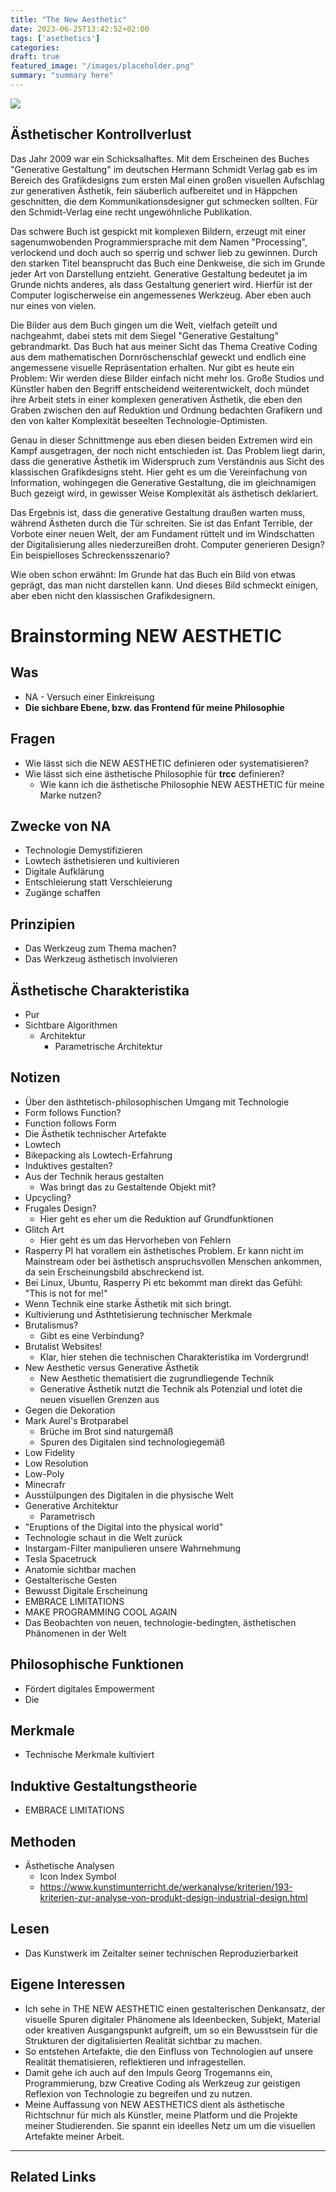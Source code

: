 ```yaml
---
title: "The New Aesthetic"
date: 2023-06-25T13:42:52+02:00
tags: ['asethetics']
categories:
draft: true
featured_image: "/images/placeholder.png"
summary: "summary here"
---
```


![](asciiadventures.gif)

## Ästhetischer Kontrollverlust

Das Jahr 2009 war ein Schicksalhaftes. Mit dem Erscheinen des Buches "Generative Gestaltung" im deutschen Hermann Schmidt Verlag gab es im Bereich des Grafikdesigns zum ersten Mal einen großen visuellen Aufschlag zur generativen Ästhetik, fein säuberlich aufbereitet und in Häppchen geschnitten, die dem Kommunikationsdesigner gut schmecken sollten. Für den Schmidt-Verlag eine recht ungewöhnliche Publikation. 

Das schwere Buch ist gespickt mit komplexen Bildern, erzeugt mit einer sagenumwobenden Programmiersprache mit dem Namen "Processing", verlockend und doch auch so sperrig und schwer lieb zu gewinnen. Durch den starken Titel beansprucht das Buch eine Denkweise, die sich im Grunde jeder Art von Darstellung entzieht. Generative Gestaltung bedeutet ja im Grunde nichts anderes, als dass Gestaltung generiert wird. Hierfür ist der Computer logischerweise ein angemessenes Werkzeug. Aber eben auch nur eines von vielen. 

Die Bilder aus dem Buch gingen um die Welt, vielfach geteilt und nachgeahmt, dabei stets mit dem Siegel "Generative Gestaltung" gebrandmarkt. Das Buch hat aus meiner Sicht das Thema Creative Coding aus dem mathematischen Dornröschenschlaf geweckt und endlich eine angemessene visuelle Repräsentation erhalten. Nur gibt es heute ein Problem: Wir werden diese Bilder einfach nicht mehr los. Große Studios und Künstler haben den Begriff entscheidend weiterentwickelt, doch mündet ihre Arbeit stets in einer komplexen generativen Ästhetik, die eben den Graben zwischen den auf Reduktion und Ordnung bedachten Grafikern und den von kalter Komplexität beseelten Technologie-Optimisten. 

Genau in dieser Schnittmenge aus eben diesen beiden Extremen wird ein Kampf ausgetragen, der noch nicht entschieden ist. Das Problem liegt darin, dass die generative Ästhetik im Widerspruch zum Verständnis aus Sicht des klassischen Grafikdesigns steht. Hier geht es um die Vereinfachung von Information, wohingegen die Generative Gestaltung, die im gleichnamigen Buch gezeigt wird, in gewisser Weise  Komplexität als ästhetisch deklariert. 

Das Ergebnis ist, dass die generative Gestaltung draußen warten muss, während Ästheten durch die Tür schreiten. Sie ist das Enfant Terrible, der Vorbote einer neuen Welt, der am Fundament rüttelt und im Windschatten der Digitalisierung alles niederzureißen droht. Computer generieren Design? Ein beispielloses Schreckensszenario?

Wie oben schon erwähnt: Im Grunde hat das Buch ein Bild von etwas geprägt, das man nicht darstellen kann. Und dieses Bild schmeckt einigen, aber eben nicht den klassischen Grafikdesignern. 





# Brainstorming NEW AESTHETIC

## Was

- NA - Versuch einer Einkreisung
- **Die sichbare Ebene, bzw. das Frontend für meine Philosophie**

## Fragen

- Wie lässt sich die NEW AESTHETIC definieren oder systematisieren?
- Wie lässt sich eine ästhetische Philosophie für **trcc** definieren? 
  - Wie kann ich die ästhetische Philosophie NEW AESTHETIC für meine Marke nutzen?

 ## Zwecke von NA

- Technologie Demystifizieren
- Lowtech ästhetisieren und kultivieren
- Digitale Aufklärung
- Entschleierung statt Verschleierung
- Zugänge schaffen

## Prinzipien

- Das Werkzeug zum Thema machen?
- Das Werkzeug ästhetisch involvieren

## Ästhetische Charakteristika

- Pur
- Sichtbare Algorithmen
  - Architektur
    - Parametrische Architektur

## Notizen

- Über den ästhtetisch-philosophischen Umgang mit Technologie
- Form follows Function?
- Function follows Form
- Die Ästhetik technischer Artefakte
- Lowtech
- Bikepacking als Lowtech-Erfahrung
- Induktives gestalten?
- Aus der Technik heraus gestalten
  - Was bringt das zu Gestaltende Objekt mit?
- Upcycling?
- Frugales Design?
  - Hier geht es eher um die Reduktion auf Grundfunktionen
- Glitch Art
  - Hier geht es um das Hervorheben von Fehlern
- Rasperry PI hat vorallem ein ästhetisches Problem. Er kann nicht im Mainstream oder bei ästhetisch anspruchsvollen Menschen ankommen, da sein Erscheinungsbild abschreckend ist. 
- Bei Linux, Ubuntu, Rasperry Pi etc bekommt man direkt das Gefühl: "This is not for me!"
- Wenn Technik eine starke Ästhetik mit sich bringt. 
- Kultivierung und Ästhtetisierung technischer Merkmale
- Brutalismus?
  - Gibt es eine Verbindung?
- Brutalist Websites!
  - Klar, hier stehen die technischen Charakteristika im Vordergrund!
- New Aesthetic versus Generative Ästhetik
  - New Aesthetic thematisiert die zugrundliegende Technik
  - Generative Ästhetik nutzt die Technik als Potenzial und lotet die neuen visuellen Grenzen aus
- Gegen die Dekoration
- Mark Aurel's Brotparabel
  - Brüche im Brot sind naturgemäß
  - Spuren des Digitalen sind technologiegemäß
- Low Fidelity
- Low Resolution
- Low-Poly
- Minecrafr
- Ausstülpungen des Digitalen in die physische Welt
- Generative Architektur
  - Parametrisch
- "Eruptions of the Digital into the physical world"
- Technologie schaut in die Welt zurück
- Instargam-Filter manipulieren unsere Wahrnehmung
- Tesla Spacetruck
- Anatomie sichtbar machen
- Gestalterische Gesten
- Bewusst Digitale Erscheinung
- EMBRACE LIMITATIONS
- MAKE PROGRAMMING COOL AGAIN
- Das Beobachten von neuen, technologie-bedingten, ästhetischen Phänomenen in der Welt

## Philosophische Funktionen

- Fördert digitales Empowerment
- Die 

## Merkmale

- Technische Merkmale kultiviert

## Induktive Gestaltungstheorie 

- EMBRACE LIMITATIONS	

## Methoden

- Ästhetische Analysen
  - Icon Index Symbol
  - https://www.kunstimunterricht.de/werkanalyse/kriterien/193-kriterien-zur-analyse-von-produkt-design-industrial-design.html

## Lesen 

- Das Kunstwerk im Zeitalter seiner technischen Reproduzierbarkeit

## Eigene Interessen

- Ich sehe in THE NEW AESTHETIC einen gestalterischen Denkansatz, der visuelle Spuren digitaler Phänomene als Ideenbecken, Subjekt, Material oder kreativen Ausgangspunkt aufgreift, um so ein Bewusstsein für die Strukturen der digitalisierten Realität sichtbar zu machen. 
- So entstehen Artefakte, die den Einfluss von Technologien auf unsere Realität thematisieren, reflektieren und infragestellen. 
- Damit gehe ich auch auf den Impuls Georg Trogemanns ein, Programmierung, bzw Creative Coding als Werkzeug zur geistigen Reflexion von Technologie zu begreifen und zu nutzen.   
- Meine Auffassung von NEW AESTHETICS dient als ästhetische Richtschnur für mich als Künstler, meine  Platform und die Projekte meiner Studierenden. Sie spannt ein ideelles Netz um um die visuellen Artefakte meiner Arbeit.



---

## Related Links
